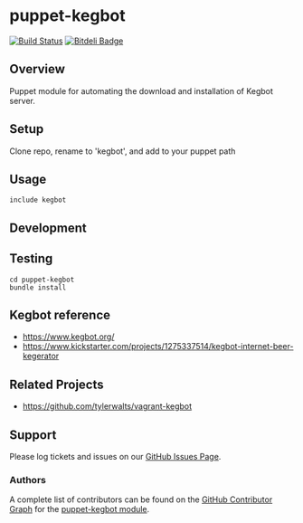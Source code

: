 puppet-kegbot
=================
[![Build Status](https://travis-ci.org/burdara/puppet-kegbot.png?branch=feature/bug-fix-mysql-install)](https://travis-ci.org/burdara/puppet-kegbot)
[![Bitdeli Badge](https://d2weczhvl823v0.cloudfront.net/burdara/puppet-kegbot/trend.png)](https://bitdeli.com/free "Bitdeli Badge")

## Overview

Puppet module for automating the download and installation of Kegbot server.

## Setup

Clone repo, rename to 'kegbot', and add to your puppet path

## Usage

`include kegbot`

## Development

## Testing

```
cd puppet-kegbot
bundle install
```

## Kegbot reference
* https://www.kegbot.org/
* https://www.kickstarter.com/projects/1275337514/kegbot-internet-beer-kegerator

## Related Projects
* https://github.com/tylerwalts/vagrant-kegbot

## Support

Please log tickets and issues on our [GitHub Issues Page](https://github.com/burdara/puppet-kegbot/issues).

### Authors

A complete list of contributors can be found on the
[GitHub Contributor Graph](https://github.com/burdara/puppet-kegbot/graphs/contributors)
for the [puppet-kegbot module](https://github.com/burdara/puppet-kegbot).

